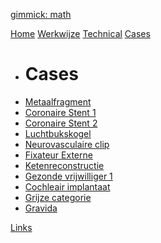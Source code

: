 [gimmick: math]()

[Home](index.md)
[Werkwijze](checklist.md)
[Technical](technical.md)
[Cases]()

* # Cases
* [Metaalfragment](Fragment/case.md)
* [Coronaire Stent 1](Stent1/case.md)
* [Coronaire Stent 2](Stent2/case.md)
* [Luchtbukskogel](Kogel/case.md)
* [Neurovasculaire clip](Clip/case.md)
* [Fixateur Externe](FixateurExterne/case.md)
* [Ketenreconstructie](Ketenreconstructie/case.md)
* [Gezonde vrijwilliger 1](Volunteer1/case.md)
* [Cochleair implantaat](CochleairImplantaat/case.md)
* [Grijze categorie](Grijs/case.md)
* [Gravida](Gravida/case.md)


[Links](links.md)

